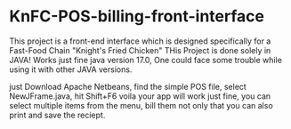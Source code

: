 # KnFC-POS-billing-front-interface
This project is a front-end interface which is designed specifically for a Fast-Food Chain "Knight's Fried Chicken"
THis Project is done solely in JAVA! Works just fine java version 17.0, One could face some trouble while using it with other JAVA versions.

just Download Apache Netbeans, find the simple POS file, select NewJFrame.java, hit Shift+F6 
voila your app will work just fine, you can select multiple items from the menu, bill them not only that you can also print and save the reciept.

